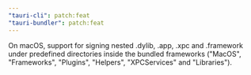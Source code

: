 ```yaml
---
"tauri-cli": patch:feat
"tauri-bundler": patch:feat
---
```


On macOS, support for signing nested .dylib, .app, .xpc and .framework under predefined directories inside the bundled frameworks ("MacOS", "Frameworks", "Plugins", "Helpers", "XPCServices" and "Libraries").
